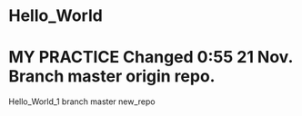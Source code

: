 Hello_World
===========
MY PRACTICE
Changed 0:55 21 Nov.
Branch master origin repo.
=========================
Hello_World_1
branch master new_repo
